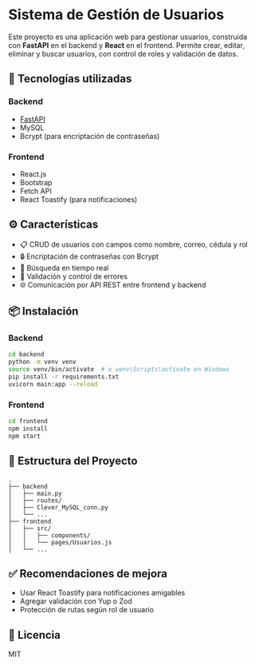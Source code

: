# Sistema de Gestión de Usuarios

Este proyecto es una aplicación web para gestionar usuarios, construida con **FastAPI** en el backend y **React** en el frontend. Permite crear, editar, eliminar y buscar usuarios, con control de roles y validación de datos.

## 🧰 Tecnologías utilizadas

### Backend

* [FastAPI](https://fastapi.tiangolo.com/)
* MySQL
* Bcrypt (para encriptación de contraseñas)

### Frontend

* React.js
* Bootstrap
* Fetch API
* React Toastify (para notificaciones)

## ⚙️ Características

* 📋 CRUD de usuarios con campos como nombre, correo, cédula y rol
* 🔒 Encriptación de contraseñas con Bcrypt
* 🔎 Búsqueda en tiempo real
* 🧠 Validación y control de errores
* 🌐 Comunicación por API REST entre frontend y backend

## 📦 Instalación

### Backend

```bash
cd backend
python -m venv venv
source venv/bin/activate  # o venv\Scripts\activate en Windows
pip install -r requirements.txt
uvicorn main:app --reload
```

### Frontend

```bash
cd frontend
npm install
npm start
```

## 📁 Estructura del Proyecto

```
.
├── backend
│   ├── main.py
│   ├── routes/
│   ├── Clever_MySQL_conn.py
│   └── ...
├── frontend
│   ├── src/
│   │   ├── components/
│   │   └── pages/Usuarios.js
│   └── ...
```

## ✅ Recomendaciones de mejora

* Usar React Toastify para notificaciones amigables
* Agregar validación con Yup o Zod
* Protección de rutas según rol de usuario

## 📃 Licencia

MIT
